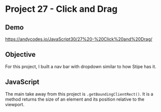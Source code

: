 # Project 27 - Click and Drag

## Demo

https://andycodes.io/JavaScript30/27%20-%20Click%20and%20Drag/

## Objective

For this project, I built a nav bar with dropdown similar to how Stipe has it.

## JavaScript

The main take away from this project is `.getBoundingClientRect()`. It is a method returns the size of an element and its position relative to the viewport.

